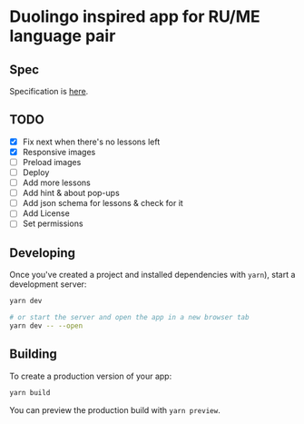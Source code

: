 # Duolingo inspired app for RU/ME language pair

## Spec

Specification is [here](./docs/spec.md).

## TODO

- [x] Fix next when there's no lessons left
- [x] Responsive images
- [ ] Preload images
- [ ] Deploy
- [ ] Add more lessons
- [ ] Add hint & about pop-ups
- [ ] Add json schema for lessons & check for it
- [ ] Add License
- [ ] Set permissions

## Developing

Once you've created a project and installed dependencies with `yarn`), start a development server:

```bash
yarn dev

# or start the server and open the app in a new browser tab
yarn dev -- --open
```

## Building

To create a production version of your app:

```bash
yarn build
```

You can preview the production build with `yarn preview`.
